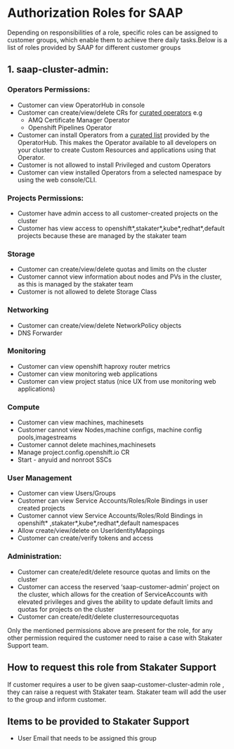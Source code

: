 # Authorization Roles for SAAP

Depending on responsibilities of a role, specific roles can be assigned to customer groups, which enable them to achieve there daily tasks.Below is a list of roles provided by SAAP for different customer groups

## 1. saap-cluster-admin:
###  Operators Permissions:
- Customer can view OperatorHub in console
- Customer can create/view/delete CRs for [curated operators](https://docs.cloud.stakater.com/content/sre/authentication-authorization/curated-list-operators.html) e.g
  - AMQ Certificate Manager Operator
  - Openshift Pipelines Operator
- Customer can install Operators from a [curated list](https://docs.cloud.stakater.com/content/sre/authentication-authorization/curated-list-operators.html) provided by the OperatorHub. This makes the Operator available to all developers on your cluster to create Custom Resources and applications using that Operator.
- Customer is not allowed to install Privileged and custom Operators
- Customer can view installed Operators from a selected namespace by using the web console/CLI.
###  Projects Permissions:
- Customer have admin access to all customer-created projects on the cluster
- Customer has view access to openshift*,stakater*,kube*,redhat*,default projects because these are managed by the stakater team
### Storage
- Customer can create/view/delete quotas and limits on the cluster
- Customer cannot view information about nodes and PVs in the cluster, as this is managed by the stakater team
- Customer is not allowed to delete Storage Class
### Networking
- Customer can create/view/delete NetworkPolicy objects
- DNS Forwarder
### Monitoring
- Customer can view openshift haproxy router metrics
- Customer can view monitoring web applications
- Customer can view project status (nice UX from use monitoring web applications)
### Compute
- Customer can view  machines, machinesets
- Customer cannot view Nodes,machine configs, machine config pools,imagestreams
- Customer cannot delete machines,machinesets
- Manage project.config.openshift.io CR
- Start - anyuid and nonroot SSCs
###  User Management
- Customer can view Users/Groups
- Customer can view Service Accounts/Roles/Role Bindings in user created projects
- Customer cannot view Service Accounts/Roles/Rold Bindings in openshift* ,stakater*,kube*,redhat*,default namespaces
- Allow create/view/delete on UserIdentityMappings
- Customer can create/verify tokens and access
### Administration:
- Customer can create/edit/delete resource quotas and limits on the cluster
- Customer can access the reserved ‘saap-customer-admin’ project on the cluster, which allows for the creation of ServiceAccounts with elevated privileges and gives the ability to update default limits and quotas for projects on the cluster
- Customer can create/edit/delete clusterresourcequotas  

Only the mentioned permissions above are present for the role, for any other permission required the customer need to raise a case with Stakater Support team.

## How to request this role from Stakater Support
If customer requires a user to be given saap-customer-cluster-admin role , they can raise a request with Stakater team. Stakater team will add the user to the group and inform customer.
## Items to be provided to Stakater Support
- User Email that needs to be assigned this group